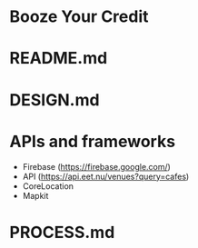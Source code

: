 # Booze Your Credit

# README.md

# DESIGN.md

# APIs and frameworks


- Firebase (https://firebase.google.com/)
- API (https://api.eet.nu/venues?query=cafes)
- CoreLocation
- Mapkit





# PROCESS.md
